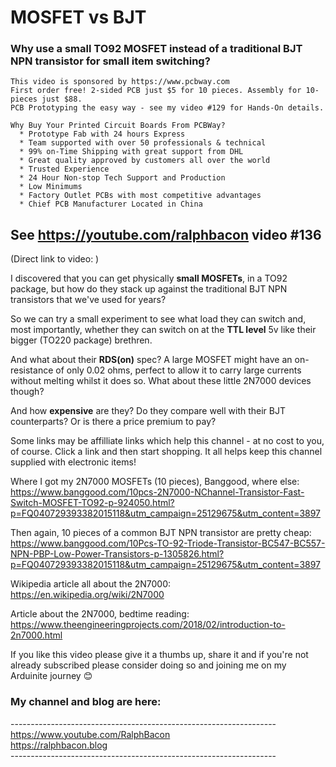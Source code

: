 # MOSFET vs BJT  
### Why use a small TO92 MOSFET instead of a traditional BJT NPN transistor for small item switching?  
```
This video is sponsored by https://www.pcbway.com  
First order free! 2-sided PCB just $5 for 10 pieces. Assembly for 10-pieces just $88.
PCB Prototyping the easy way - see my video #129 for Hands-On details.

Why Buy Your Printed Circuit Boards From PCBWay?  
  * Prototype Fab with 24 hours Express  
  * Team supported with over 50 professionals & technical  
  * 99% on-Time Shipping with great support from DHL  
  * Great quality approved by customers all over the world  
  * Trusted Experience  
  * 24 Hour Non-stop Tech Support and Production  
  * Low Minimums  
  * Factory Outlet PCBs with most competitive advantages  
  * Chief PCB Manufacturer Located in China 
```
## See https://youtube.com/ralphbacon video #136  
(Direct link to video: )

I discovered that you can get physically **small MOSFETs**, in a TO92 package, but how do they stack up against the traditional BJT NPN transistors that we've used for years?

So we can try a small experiment to see what load they can switch and, most importantly, whether they can switch on at the **TTL level** 5v like their bigger (TO220 package) brethren.

And what about their **RDS(on)** spec? A large MOSFET might have an on-resistance of only 0.02 ohms, perfect to allow it to carry large currents without melting whilst it does so. What about these little 2N7000 devices though?

And how **expensive** are they? Do they compare well with their BJT counterparts? Or is there a price premium to pay?  

Some links may be affilliate links which help this channel - at no cost to you, of course. Click a link and then start shopping. It all helps keep this channel supplied with electronic items!

Where I got my 2N7000 MOSFETs (10 pieces), Banggood, where else:  
https://www.banggood.com/10pcs-2N7000-NChannel-Transistor-Fast-Switch-MOSFET-TO92-p-924050.html?p=FQ040729393382015118&utm_campaign=25129675&utm_content=3897  

Then again, 10 pieces of a common BJT NPN transistor are pretty cheap:  
https://www.banggood.com/10Pcs-TO-92-Triode-Transistor-BC547-BC557-NPN-PBP-Low-Power-Transistors-p-1305826.html?p=FQ040729393382015118&utm_campaign=25129675&utm_content=3897    

Wikipedia article all about the 2N7000:  
https://en.wikipedia.org/wiki/2N7000

Article about the 2N7000, bedtime reading:  
https://www.theengineeringprojects.com/2018/02/introduction-to-2n7000.html


If you like this video please give it a thumbs up, share it and if you're not already subscribed please consider doing so and joining me on my Arduinite journey 😊

### My channel and blog are here: ###  
\------------------------------------------------------------------  
https://www.youtube.com/RalphBacon  
https://ralphbacon.blog  
\------------------------------------------------------------------  
